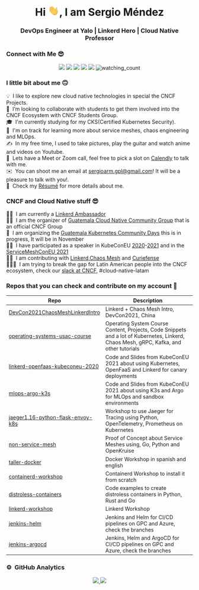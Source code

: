 <h1 align="center">Hi <img src="https://raw.githubusercontent.com/ABSphreak/ABSphreak/master/gifs/Hi.gif" width="30px">, I am Sergio Méndez </h1>
<h3 align="center">DevOps Engineer at Yalo | Linkerd Hero | Cloud Native Professor </h3>

### Connect with Me 😎
<p align="center">
<a href="https://sergiops.xyz"><img src="https://img.shields.io/badge/-sergiops.xyz-3423A6?style=flat&logo=Google-Chrome&logoColor=white"/></a>
<a href="https://blog.sergiops.xyz"><img src="https://img.shields.io/badge/-blog.sergiops.xyz-3423A6?style=flat&logo=Google-Chrome&logoColor=white"/></a>
<a href="https://linkedin.com/in/sergioarmgpl"><img src="https://img.shields.io/badge/-Sergio%20Méndez%20-0077B5?style=flat&logo=Linkedin&logoColor=white"/></a>
<a href="https://www.twitter.com/sergioarmgpl"><img src="https://img.shields.io/badge/-@sergioarmgpl-1769FF?style=flat&logo=Twitter&logoColor=white"/></a>
<a href="mailto:sergioarm.gpl@gmail.com"><img src="https://img.shields.io/badge/-sergioarm.gpl@gmail.com-D14836?style=flat&logo=Gmail&logoColor=white"/></a>
<img src="https://komarev.com/ghpvc/?username=sergioarmgpl&color=brightgreen" alt="watching_count" />
</p>

### I little bit about me 🙃

💡 &nbsp;I like to explore new cloud native technologies in special the CNCF Projects.\
👯 &nbsp;I’m looking to collaborate with students to get them involved into the CNCF Ecosystem with CNCF Students Group.\
🎓 &nbsp;I'm currently studying for my CKS(Certified Kubernetes Security).\
🌱 &nbsp;I'm on track for learning more about service meshes, chaos engineering and MLOps.\
✍️ &nbsp;In my free time, I used to take pictures, play the guitar and watch anime and videos on Youtube.\
💬 &nbsp;Lets have a Meet or Zoom call, feel free to pick a slot on [Calendly](https://calendly.com/sergioarmgpl/meeting) to talk with me.\
✉️ &nbsp;You can shoot me an email at sergioarm.gpl@gmail.com! It will be a pleasure to talk with you!.\
📄 &nbsp;Check my [Résumé](https://docs.google.com/document/d/1YmA5-RoV41ejfd-nqiqG8gAyJOm2KsP9E48FgxHqimo/edit?usp=sharing) for more details about me.

### CNCF and Cloud Native stuff 😎
🧞‍♂️ &nbsp;I am currently a [Linkerd Ambassador](https://linkerd.io/community/ambassadors)\
🧜‍♀️ &nbsp;I am the organizer of [Guatemala Cloud Native Community Group](https://community.cncf.io/cloud-nativegt/) that is an official CNCF Group\
🧞 &nbsp;I am organizing the [Guatemala Kubernetes Community Days](https://github.com/cncf/kubernetes-community-days/issues/408) this is in progress, It will be in November\
🧚‍♀️ &nbsp;I have participated as a speaker in KubeConEU [2020](https://www.youtube.com/watch?v=bNoeI_Wi-R0)-[2021](https://www.youtube.com/watch?v=oMaJhpxd4FE) and in the [ServiceMeshConEU 2021](https://www.youtube.com/watch?v=vGVtnP8gOl8)\
🧞‍♀️ &nbsp;I am contributing with [Linkerd](https://linkerd.io),[Chaos Mesh](https://chaos-mesh.org) and [Curiefense](https://curiefense.io)\
🧜🏽‍♂️ &nbsp;I am trying to break the gap for Latin American people into the CNCF ecosystem, check our [slack at CNCF](https://slack.cncf.io/), #cloud-native-latam


### Repos that you can check and contribute on my account 🧞‍

| Repo  | Description |
| ------------- | ------------- |
| [DevCon2021ChaosMeshLinkerdIntro](https://github.com/sergioarmgpl/DevCon2021ChaosMeshLinkerdIntro)  | Linkerd + Chaos Mesh Intro, DevCon2021, China |
| [operating-systems-usac-course](https://github.com/sergioarmgpl/operating-systems-usac-course)  | Operating System Course Content, Projects, Code Snippets and a lot of Kubernetes, Linkerd, Chaos Mesh, gRPC, Kafka, and other tutorials  |
| [linkerd-openfaas-kubeconeu-2020](https://github.com/sergioarmgpl/linkerd-openfaas-kubeconeu-2020)  | Code and Slides from KubeConEU 2021 about using Kubernetes, OpenFaaS and Linkerd for canary deployments |
| [mlops-argo-k3s](https://github.com/sergioarmgpl/mlops-argo-k3s)  | Code and Slides from KubeConEU 2021 about using K3s and Argo for MLOps and sandbox environments |
| [jaeger1.16-python-flask-envoy-k8s](https://github.com/sergioarmgpl/non-service-mesh)  | Workshop to use Jaeger for Tracing using Python, OpenTelemetry, Prometheus on Kubernetes |
| [non-service-mesh](https://github.com/sergioarmgpl/non-service-mesh)  | Proof of Concept about Service Meshes using, Go, Python and OpenKruise |
| [taller-docker](https://github.com/sergioarmgpl/taller-docker)  | Docker Workshop in spanish and english |
| [containerd-workshop](https://github.com/sergioarmgpl/containerd-workshop)  | Containerd Workshop to install it from scratch |
| [distroless-containers](https://github.com/sergioarmgpl/distroless-containers)  | Code examples to create distroless containers in Python, Rust and Go |
| [linkerd-workshop](https://github.com/sergioarmgpl/linkerd-workshop)  | Linkerd Workshop |
| [jenkins-helm](https://github.com/sergioarmgpl/jenkins-helm)  | Jenkins and Helm for CI/CD pipelines on GPC and Azure, check the branches |
| [jenkins-argocd](https://github.com/sergioarmgpl/jenkins-argocd)  | Jenkins, Helm and ArgoCD for CI/CD pipelines on GPC and Azure, check the branches |

### ⚙️ &nbsp;GitHub Analytics

<p align="center">
<a href="https://github.com/sergioarmgpl">
  <img height="180em" src="https://github-readme-stats-eight-theta.vercel.app/api?username=sergioarmgpl&show_icons=true&theme=algolia&include_all_commits=true&count_private=true"/>
  <img height="180em" src="https://github-readme-stats-eight-theta.vercel.app/api/top-langs/?username=sergioarmgpl&layout=compact&langs_count=8&theme=algolia"/>
</a>
</p>

<!--
**sergioarmgpl/sergioarmgpl** is a ✨ _special_ ✨ repository because its `README.md` (this file) appears on your GitHub profile.

Here are some ideas to get you started:

- 🔭 I’m currently working on ...
- 🌱 I’m currently learning ...
- 👯 I’m looking to collaborate on ...
- 🤔 I’m looking for help with ...
- 💬 Ask me about ...
- 📫 How to reach me: ...
- 😄 Pronouns: ...
- ⚡ Fun fact: ...
-->
